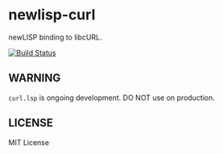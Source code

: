newlisp-curl
============

newLISP binding to libcURL.

[![Build Status](https://travis-ci.org/kosh04/newlisp-curl.svg)](https://travis-ci.org/kosh04/newlisp-curl)

WARNING
-------

`curl.lsp` is ongoing development. DO NOT use on production.

LICENSE
-------

MIT License
